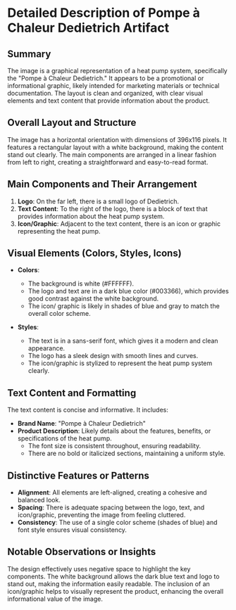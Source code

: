 # Detailed Description of Pompe à Chaleur Dedietrich Artifact

## Summary
The image is a graphical representation of a heat pump system, specifically the "Pompe à Chaleur Dedietrich." It appears to be a promotional or informational graphic, likely intended for marketing materials or technical documentation. The layout is clean and organized, with clear visual elements and text content that provide information about the product.

## Overall Layout and Structure
The image has a horizontal orientation with dimensions of 396x116 pixels. It features a rectangular layout with a white background, making the content stand out clearly. The main components are arranged in a linear fashion from left to right, creating a straightforward and easy-to-read format.

## Main Components and Their Arrangement
1. **Logo**: On the far left, there is a small logo of Dedietrich.
2. **Text Content**: To the right of the logo, there is a block of text that provides information about the heat pump system.
3. **Icon/Graphic**: Adjacent to the text content, there is an icon or graphic representing the heat pump.

## Visual Elements (Colors, Styles, Icons)
- **Colors**:
  - The background is white (#FFFFFF).
  - The logo and text are in a dark blue color (#003366), which provides good contrast against the white background.
  - The icon/ graphic is likely in shades of blue and gray to match the overall color scheme.

- **Styles**:
  - The text is in a sans-serif font, which gives it a modern and clean appearance.
  - The logo has a sleek design with smooth lines and curves.
  - The icon/graphic is stylized to represent the heat pump system clearly.

## Text Content and Formatting
The text content is concise and informative. It includes:
- **Brand Name**: "Pompe à Chaleur Dedietrich"
- **Product Description**: Likely details about the features, benefits, or specifications of the heat pump.
  - The font size is consistent throughout, ensuring readability.
  - There are no bold or italicized sections, maintaining a uniform style.

## Distinctive Features or Patterns
- **Alignment**: All elements are left-aligned, creating a cohesive and balanced look.
- **Spacing**: There is adequate spacing between the logo, text, and icon/graphic, preventing the image from feeling cluttered.
- **Consistency**: The use of a single color scheme (shades of blue) and font style ensures visual consistency.

## Notable Observations or Insights
The design effectively uses negative space to highlight the key components. The white background allows the dark blue text and logo to stand out, making the information easily readable. The inclusion of an icon/graphic helps to visually represent the product, enhancing the overall informational value of the image.